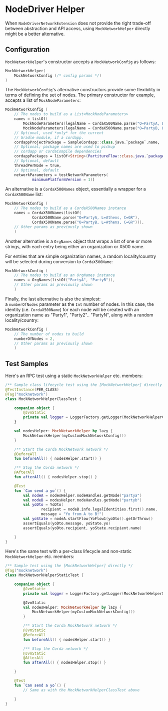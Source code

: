 # NodeDriver Helper

When `NodeDriverNetworkExtension` does not provide the right trade-off between 
abstraction and API access, using `MockNetworkHelper` directly might 
be a better alternative. 

## Configuration

`MockNetworkHelper`'s constructor accepts a `MockNetworkConfig` as follows:

```kotlin
MockNetworkHelper(
    MockNetworkConfig (/* config params */)
)
```

The `MockNetworkConfig`'s alternative constructors provide some flexibility 
in terms of defining the set of nodes. The primary constructor for example, 
accepts a list of `MockNodeParameters`:

```kotlin
MockNetworkConfig (
    // The nodes to build as a List<MockNodeParameters>
    names = listOf(
        MockNodeParameters(legalName = CordaX500Name.parse("O=PartyA, L=Athens, C=GR")),
        MockNodeParameters(legalName = CordaX500Name.parse("O=PartyB, L=Athens, C=GR"))),
    // Optional, used *only* for the current
    // Gradle module, if a cordapp.
    cordappProjectPackage = SampleCordapp::class.java.`package`.name,
    // Optional; package names are used to pickup
    // cordapp or cordaCompile dependencies
    cordappPackages = listOf<String>(PartitureFlow::class.java.`package`.name),
    // Optional, default
    threadPerNode = true,
    // Optional, default
    networkParameters = testNetworkParameters(
            minimumPlatformVersion = 1))
```

An alternative is a `CordaX500Names` object, essentially 
a wrapper for a `CordaX500Name` list:

```kotlin
MockNetworkConfig (
    // The nodes to build as a CordaX500Names instance
    names = CordaX500Names(listOf(
            CordaX500Name.parse("O=PartyA, L=Athens, C=GR"),
            CordaX500Name.parse("O=PartyB, L=Athens, C=GR"))),
    // Other params as previously shown
    )
```

Another alternative is a `OrgNames` object that wraps a list of one or more 
strings, with each entry being either an organization or X500 name. 

For entries that are simple organization names, a random locality/country 
will be selected during conversion to `CordaX500Name`:

```kotlin
MockNetworkConfig (
    // The nodes to build as an OrgNames instance
    names = OrgNames(listOf("PartyA", "PartyB")),
    // Other params as previously shown
    )
```

Finally, the last alternative is also the simplest:  
a `numberOfNodes` parameter as the `Int` number of nodes. 
In this case, the identity (i.e. `CordaX500Name`) for each node will 
be created with an organization name as "Party1", "Party2".. "PartyN", 
along with a random locality/country:

```kotlin
MockNetworkConfig (
    // The number of nodes to build
    numberOfNodes = 2,
    // Other params as previously shown
    )
```


## Test Samples

Here's an RPC test using a static `MockNetworkHelper` etc. members:

```kotlin
/** Sample class lifecycle test using the [MockNetworkHelper] directly */
@TestInstance(PER_CLASS)
@Tag("mocknetwork")
class MockNetworkHelperClassTest {

    companion object {
        @JvmStatic
        private val logger = LoggerFactory.getLogger(MockNetworkHelperClassTest::class.java)
    }

    val nodesHelper: MockNetworkHelper by lazy {
        MockNetworkHelper(myCustomMockNetworkConfig())
    }

    /** Start the Corda MockNetwork network */
    @BeforeAll
    fun beforeAll() { nodesHelper.start() }

    /** Stop the Corda network */
    @AfterAll
    fun afterAll() { nodesHelper.stop() }

    @Test
    fun `Can send a yo`() {
        val nodeA = nodesHelper.nodeHandles.getNode("partya")
        val nodeB = nodesHelper.nodeHandles.getNode("partyb")
        val yoDto = YoDto(
                recipient = nodeB.info.legalIdentities.first().name,
                message = "Yo from A to B!")
        val yoState = nodeA.startFlow(YoFlow1(yoDto)).getOrThrow()
        assertEquals(yoDto.message, yoState.yo)
        assertEquals(yoDto.recipient, yoState.recipient.name)

    }
}

```

Here's the same test with a per-class lifecycle 
and non-static `MockNetworkHelper` etc. members:

```kotlin
/** Sample test using the [MockNetworkHelper] directly */
@Tag("mocknetwork")
class MockNetworkHelperStaticTest {

    companion object {
        @JvmStatic
        private val logger = LoggerFactory.getLogger(MockNetworkHelperStaticTest::class.java)

        @JvmStatic
        val nodesHelper: MockNetworkHelper by lazy {
            MockNetworkHelper(myCustomMockNetworkConfig())
        }

        /** Start the Corda MockNetwork network */
        @JvmStatic
        @BeforeAll
        fun beforeAll() { nodesHelper.start() }

        /** Stop the Corda network */
        @JvmStatic
        @AfterAll
        fun afterAll() { nodesHelper.stop() }

    }

    @Test
    fun `Can send a yo`() {
        // Same as with the MockNetworkHelperClassTest above

    }
}
```